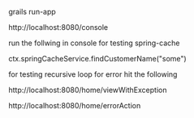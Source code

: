 grails run-app

http://localhost:8080/console

run the follwing in console for testing spring-cache

  ctx.springCacheService.findCustomerName("some")


for testing recursive loop for error hit the following
 
  http://localhost:8080/home/viewWithException
  
  http://localhost:8080/home/errorAction
